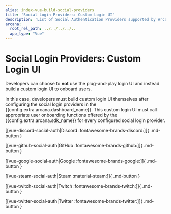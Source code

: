 ```yaml
---
alias: index-vue-build-social-providers
title: 'Social Login Providers: Custom Login UI'
description: 'List of Social Authentication Providers supported by Arcana Auth. Learn how developers can onboard app users with a custom login UI and enable social authentication in apps integrated with the Arcana SDK.'
arcana:
  root_rel_path: ../../../../..
  app_type: "Vue"
---
```


# Social Login Providers: Custom Login UI

Developers can choose to **not** use the plug-and-play login UI and instead build a custom login UI to onboard users. 

In this case, developers must build custom login UI themselves after configuring the social login providers in the {{config.extra.arcana.dashboard_name}}. This custom login UI must call appropriate user onboarding functions offered by the {{config.extra.arcana.sdk_name}} for every configured social login provider.

[[vue-discord-social-auth|Discord :fontawesome-brands-discord:]]{ .md-button }

[[vue-github-social-auth|GitHub :fontawesome-brands-github:]]{ .md-button }

[[vue-google-social-auth|Google :fontawesome-brands-google:]]{ .md-button }

[[vue-steam-social-auth|Steam :material-steam:]]{ .md-button }

[[vue-twitch-social-auth|Twitch :fontawesome-brands-twitch:]]{ .md-button }

[[vue-twitter-social-auth|Twitter :fontawesome-brands-twitter:]]{ .md-button }
